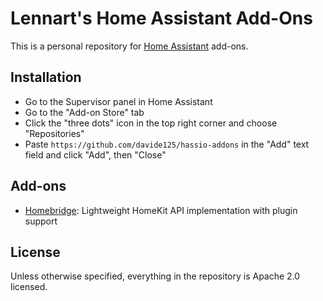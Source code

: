 # Lennart's Home Assistant Add-Ons

This is a personal repository for [Home Assistant](https://www.home-assistant.io) add-ons.

## Installation

* Go to the Supervisor panel in Home Assistant
* Go to the "Add-on Store" tab
* Click the "three dots" icon in the top right corner and choose "Repositories"
* Paste `https://github.com/davide125/hassio-addons` in the "Add" text field and click "Add", then "Close"

## Add-ons

* [Homebridge](homebridge/): Lightweight HomeKit API implementation with plugin support

## License

Unless otherwise specified, everything in the repository is Apache 2.0 licensed.
